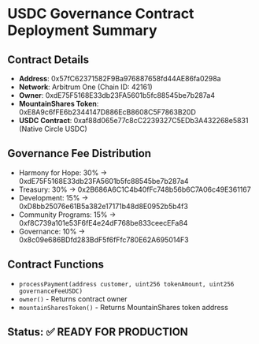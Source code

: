 # USDC Governance Contract Deployment Summary

## Contract Details
- **Address**: 0x57fC62371582F9Ba976887658fd44AE86fa0298a
- **Network**: Arbitrum One (Chain ID: 42161)
- **Owner**: 0xdE75F5168E33db23FA5601b5fc88545be7b287a4
- **MountainShares Token**: 0xE8A9c6fFE6b2344147D886EcB8608C5F7863B20D
- **USDC Contract**: 0xaf88d065e77c8cC2239327C5EDb3A432268e5831 (Native Circle USDC)

## Governance Fee Distribution
- Harmony for Hope: 30% → 0xdE75F5168E33db23FA5601b5fc88545be7b287a4
- Treasury: 30% → 0x2B686A6C1C4b40fFc748b56b6C7A06c49E361167
- Development: 15% → 0xD8bb25076e61B5a382e17171b48d8E0952b5b4f3
- Community Programs: 15% → 0xf8C739a101e53F6fE4e24dF768be833ceecEFa84
- Governance: 10% → 0x8c09e686BDfd283BdF5f6fFfc780E62A695014F3

## Contract Functions
- `processPayment(address customer, uint256 tokenAmount, uint256 governanceFeeUSDC)`
- `owner()` - Returns contract owner
- `mountainSharesToken()` - Returns MountainShares token address

## Status: ✅ READY FOR PRODUCTION
